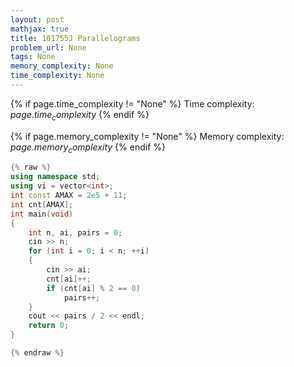 ```yaml
---
layout: post
mathjax: true
title: 101755J Parallelograms
problem_url: None
tags: None
memory_complexity: None
time_complexity: None
---
```




{% if page.time_complexity != "None" %}
Time complexity: ${{ page.time_complexity }}$
{% endif %}

{% if page.memory_complexity != "None" %}
Memory complexity: ${{ page.memory_complexity }}$
{% endif %}

```cpp
{% raw %}
using namespace std;
using vi = vector<int>;
int const AMAX = 2e5 + 11;
int cnt[AMAX];
int main(void)
{
    int n, ai, pairs = 0;
    cin >> n;
    for (int i = 0; i < n; ++i)
    {
        cin >> ai;
        cnt[ai]++;
        if (cnt[ai] % 2 == 0)
            pairs++;
    }
    cout << pairs / 2 << endl;
    return 0;
}

{% endraw %}
```